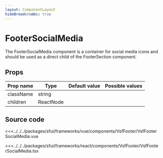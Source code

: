 ```yaml
---
layout: ComponentLayout
hideBreadcrumbs: true
---
```

# FooterSocialMedia

The FooterSocialMedia component is a container for social media icons and should be used as a direct child of the FooterSection component.

<!-- react -->
## Props

| Prop name | Type      | Default value | Possible values   |
|-----------|-----------| ------------- |-------------------|
| className | string    |             |                   |                                        |
| children  | ReactNode |             |                   |                                        |
<!-- end react -->

## Source code
<!-- vue -->
<<<../../../packages/sfui/frameworks/vue/components/VsfFooter/VsfFooterSocialMedia.vue
<!-- end vue -->
<!-- react -->
<<<../../../packages/sfui/frameworks/react/components/VsfFooter/VsfFooterSocialMedia.tsx
<!-- end react -->

